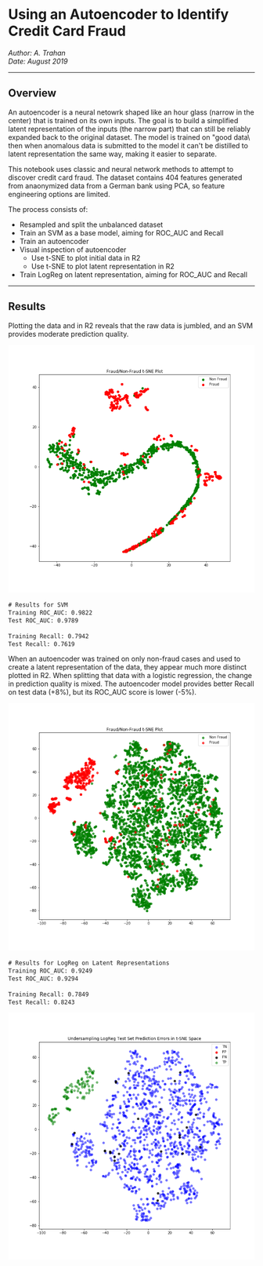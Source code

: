 # Using an Autoencoder to Identify Credit Card Fraud
*Author: A. Trahan*  
*Date:   August 2019*

----
## Overview

An autoencoder is a neural netowrk shaped like an hour glass (narrow in the center) that is trained on its own inputs. The goal is to build a simplified latent representation of the inputs (the narrow part) that can still be reliably expanded back to the original dataset. The model is trained on \"good data\ then when anomalous data is submitted to the model it can't be distilled to latent representation the same way, making it easier to separate.

This notebook uses classic and neural network methods to attempt to discover credit card fraud. The dataset contains 404 features generated from anaonymized data from a German bank using PCA, so feature engineering options are limited.

The process consists of:

* Resampled and split the unbalanced dataset
* Train an SVM as a base model, aiming for ROC_AUC and Recall
* Train an autoencoder
 * Visual inspection of autoencoder
    * Use t-SNE to plot initial data in R2
    * Use t-SNE to plot latent representation in R2
 * Train LogReg on latent representation, aiming for ROC_AUC and Recall

----
## Results

Plotting the data and in R2 reveals that the raw data is jumbled, and an SVM provides moderate prediction quality.

![Input Data in R2](./output/tsne_raw_data.png)

    # Results for SVM
    Training ROC_AUC: 0.9822
    Test ROC_AUC: 0.9789

    Training Recall: 0.7942
    Test Recall: 0.7619

When an autoencoder was trained on only non-fraud cases and used to create a latent representation of the data, they appear much more distinct plotted in R2. When splitting that data with a logistic regression, the change in prediction quality is mixed. The autoencoder model provides better Recall on test data (+8%), but its ROC_AUC score is lower (-5%).

![Latent Representation in R2](./output/tsne_latent_rep.png)

    # Results for LogReg on Latent Representations
    Training ROC_AUC: 0.9249
    Test ROC_AUC: 0.9294

    Training Recall: 0.7849
    Test Recall: 0.8243

![Latent Representation in R2, Color Coded by Confusion Matrix](./output/tsne_latent_rep_confusion.png)
